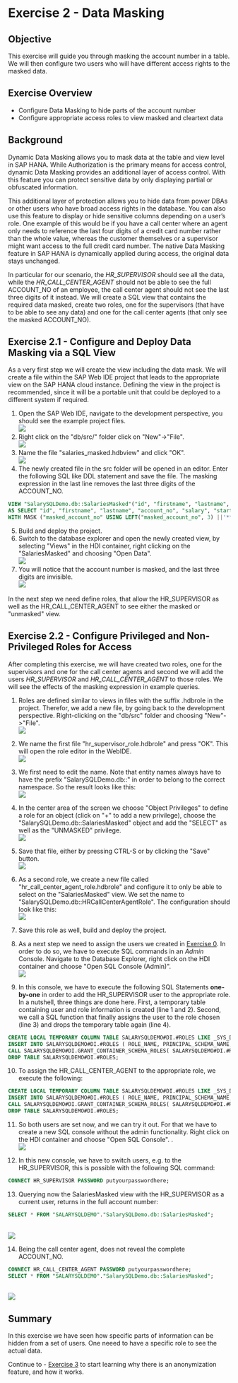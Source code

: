 # Exercise 2 - Data Masking

## Objective

This exercise will guide you through masking the account number in a table. We will then configure two users who will have different access rights to the masked data.

## Exercise Overview

- Configure Data Masking to hide parts of the account number
- Configure appropriate access roles to view masked and cleartext data

## Background

Dynamic Data Masking allows you to mask data at the table and view level in SAP HANA. While Authorization is the primary means for access control, dynamic Data Masking provides an additional layer of access control. With this feature you can protect sensitive data by only displaying partial or obfuscated information.

This additional layer of protection allows you to hide data from power DBAs or other users who have broad access rights in the database. You can also use this feature to display or hide sensitive columns depending on a user’s role. One example of this would be if you have a call center where an agent only needs to reference the last four digits of a credit card number rather than the whole value, whereas the customer themselves or a supervisor might want access to the full credit card number. The native Data Masking feature in SAP HANA is dynamically applied during access, the original data stays unchanged.

In particular for our scenario, the *HR_SUPERVISOR* should see all the data, while the *HR_CALL_CENTER_AGENT* should not be able to see the full ACCOUNT_NO of an employee, the call center agent should not see the last three digits of it instead. We will create a SQL view that contains the required data masked, create two roles, one for the supervisors (that have to be able to see any data) and one for the call center agents (that only see the masked ACCOUNT_NO).

## Exercise 2.1 - Configure and Deploy Data Masking via a SQL View

As a very first step we will create the view including the data mask. We will create a file within the SAP Web IDE project that leads to the appropriate view on the SAP HANA cloud instance. Defining the view in the project is recommended, since it will be a portable unit that could be deployed to a different system if required.

1. Open the SAP Web IDE, navigate to the development perspective, you should see the example project files.
<br>![](/exercises/ex2/images/development_perspective.png)
2. Right click on the "db/src/" folder click on "New"->"File".
<br>![](/exercises/ex2/images/new_file.png)
3. Name the file "salaries_masked.hdbview" and click "OK".
<br>![](/exercises/ex2/images/new_salaries_masked_view.png)
4. The newly created file in the src folder will be opened in an editor. Enter the following SQL like DDL statement and save the file. The masking expression in the last line removes the last three digits of the ACCOUNT_NO.
```SQL
VIEW "SalarySQLDemo.db::SalariesMasked"("id", "firstname", "lastname", "masked_account_no", "salary", "start_year", "gender", "region", "zipcode", "T-Level", "education") 
AS SELECT "id",	"firstname", "lastname", "account_no", "salary", "start_year", "gender", "region", "zipcode", "T-Level", "education"  FROM "SalarySQLDemo.db::Salaries"
WITH MASK ("masked_account_no" USING LEFT("masked_account_no", 3) ||'***');
```
5. Build and deploy the project.
6. Switch to the database explorer and open the newly created view, by selecting "Views" in the HDI container, right clicking on the "SalariesMasked" and choosing "Open Data".
<br>![](/exercises/ex2/images/open_view.png)
7. You will notice that the account number is masked, and the last three digits are invisible.
<br>![](/exercises/ex2/images/masked_view_data.png)

In the next step we need define roles, that allow the HR_SUPERVISOR as well as the HR_CALL_CENTER_AGENT to see either the masked or "unmasked" view.

## Exercise 2.2 - Configure Privileged and Non-Privileged Roles for Access

After completing this exercise, we will have created two roles, one for the supervisors and one for the call center agents and second we will add the users *HR_SUPERVISOR* and *HR_CALL_CENTER_AGENT* to those roles. We will see the effects of the masking expression in example queries.

1. Roles are defined similar to views in files with the suffix .hdbrole in the project. Therefor, we add a new file, by going back to the development perspective. Right-clicking on the "db/src" folder and choosing "New"->"File".
<br>![](/exercises/ex2/images/new_file_role.png)

2. We name the first file "hr_supervisor_role.hdbrole" and press "OK". This will open the role editor in the WebIDE.
<br>![](/exercises/ex2/images/new_file_role_name.png)

3. We first need to edit the name. Note that entity names always have to have the prefix "SalarySQLDemo.db::" in order to belong to the correct namespace. So the result looks like this:
<br>![](/exercises/ex2/images/hr_supervisor_role_name.png)

4. In the center area of the screen we choose "Object Privileges" to define a role for an object (click on "+" to add a new privilege), choose the "SalarySQLDemo.db::SalariesMasked" object and add the "SELECT" as well as the "UNMASKED" privilege. 
<br>![](/exercises/ex2/images/design_role_hr_supervisor.png)

5. Save that file, either by pressing CTRL-S or by clicking the "Save" button.
<br>![](/exercises/ex2/images/save_button.png)

6. As a second role, we create a new file called "hr_call_center_agent_role.hdbrole" and configure it to only be able to select on the "SalariesMasked" view. We set the name to "SalarySQLDemo.db::HRCallCenterAgentRole". The configuration should look like this:
<br>![](/exercises/ex2/images/call_center_agent_role.png)

7. Save this role as well, build and deploy the project.

8. As a next step we need to assign the users we created in [Exercise 0](/exercises/ex0). In order to do so, we have to execute SQL commands in an *Admin* Console. Navigate to the Database Explorer, right click on the HDI container and choose "Open SQL Console (Admin)".
<br>![](/exercises/ex2/images/open_admin_sql_console.png)

9. In this console, we have to execute the following SQL Statements **one-by-one** in order to add the HR_SUPERVISOR user to the appropriate role. In a nutshell, three things are done here. First, a temporary table containing user and role information is created (line 1 and 2). Second, we call a SQL function that finally assigns the user to the role chosen (line 3) and drops the temporary table again (line 4).

```sql
CREATE LOCAL TEMPORARY COLUMN TABLE SALARYSQLDEMO#DI.#ROLES LIKE _SYS_DI.TT_SCHEMA_ROLES;
INSERT INTO SALARYSQLDEMO#DI.#ROLES ( ROLE_NAME, PRINCIPAL_SCHEMA_NAME, PRINCIPAL_NAME ) VALUES ( 'SalarySQLDemo.db::HRSupervisorRole', '','HR_SUPERVISOR' );
CALL SALARYSQLDEMO#DI.GRANT_CONTAINER_SCHEMA_ROLES( SALARYSQLDEMO#DI.#ROLES, _SYS_DI.T_NO_PARAMETERS, ?, ?, ?);
DROP TABLE SALARYSQLDEMO#DI.#ROLES;
```

10. To assign the HR_CALL_CENTER_AGENT to the appropriate role, we execute the following:

```sql
CREATE LOCAL TEMPORARY COLUMN TABLE SALARYSQLDEMO#DI.#ROLES LIKE _SYS_DI.TT_SCHEMA_ROLES;
INSERT INTO SALARYSQLDEMO#DI.#ROLES ( ROLE_NAME, PRINCIPAL_SCHEMA_NAME, PRINCIPAL_NAME ) VALUES ( 'SalarySQLDemo.db::HRCallCenterAgentRole', '','HR_CALL_CENTER_AGENT' );
CALL SALARYSQLDEMO#DI.GRANT_CONTAINER_SCHEMA_ROLES( SALARYSQLDEMO#DI.#ROLES, _SYS_DI.T_NO_PARAMETERS, ?, ?, ?);
DROP TABLE SALARYSQLDEMO#DI.#ROLES;
```

11. So both users are set now, and we can try it out. For that we have to create a new SQL console without the admin functionality. Right click on the HDI container and choose "Open SQL Console". .
<br>![](/exercises/ex2/images/open_sql_console.png)

12. In this new console, we have to switch users, e.g. to the HR_SUPERVISOR, this is possible with the following SQL command:

```sql
CONNECT HR_SUPERVISOR PASSWORD putyourpasswordhere;
```
13. Querying now the SalariesMasked view with the HR_SUPERVISOR as a current user, returns in the full account number:
```sql
SELECT * FROM "SALARYSQLDEMO"."SalarySQLDemo.db::SalariesMasked";
```
<br>![](/exercises/ex2/images/salaries_unmasked.png)

14. Being the call center agent, does not reveal the complete ACCOUNT_NO.
```sql
CONNECT HR_CALL_CENTER_AGENT PASSWORD putyourpasswordhere;
SELECT * FROM "SALARYSQLDEMO"."SalarySQLDemo.db::SalariesMasked";
```
<br>![](/exercises/ex2/images/salaries_masked.png)

## Summary

In this exercise we have seen how specific parts of information can be hidden from a set of users. One neeed to have a specific role to see the actual data.

Continue to - [Exercise 3](../ex3/README.md) to start learning why there is an anonymization feature, and how it works.
